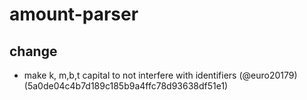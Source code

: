 # amount-parser

## change

* make k, m,b,t capital to not interfere with identifiers (@euro20179) (5a0de04c4b7d189c185b9a4ffc78d93638df51e1)


